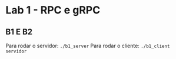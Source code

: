 # Lab 1 - RPC e gRPC

## B1 E B2
Para rodar o servidor: `./b1_server`
Para rodar o cliente: `./b1_client servidor`